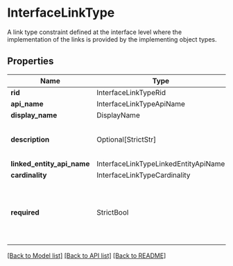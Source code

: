 # InterfaceLinkType

A link type constraint defined at the interface level where the implementation of the links is provided
by the implementing object types.


## Properties
| Name | Type | Required | Description |
| ------------ | ------------- | ------------- | ------------- |
**rid** | InterfaceLinkTypeRid | Yes |  |
**api_name** | InterfaceLinkTypeApiName | Yes |  |
**display_name** | DisplayName | Yes |  |
**description** | Optional[StrictStr] | No | The description of the interface link type. |
**linked_entity_api_name** | InterfaceLinkTypeLinkedEntityApiName | Yes |  |
**cardinality** | InterfaceLinkTypeCardinality | Yes |  |
**required** | StrictBool | Yes | Whether each implementing object type must declare at least one implementation of this link.  |


[[Back to Model list]](../../../README.md#models-v2-link) [[Back to API list]](../../README.md#documentation-for-api-endpoints) [[Back to README]](../../README.md)
